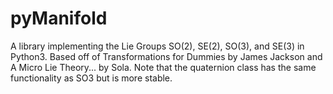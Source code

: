 # pyManifold
A library implementing the Lie Groups SO(2), SE(2), SO(3), and SE(3) in Python3. Based off of Transformations for Dummies by James Jackson and A Micro Lie Theory... by Sola.
Note that the quaternion class has the same functionality as SO3 but is more stable.
